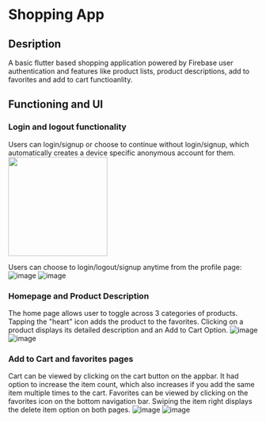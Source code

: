 # Shopping App

## Desription
A basic flutter based shopping application powered by Firebase user authentication and features like product lists, product descriptions, add to favorites and add to cart functioanlity.

## Functioning and UI
### Login and logout functionality
Users can login/signup or choose to continue without login/signup, which automatically creates a device specific anonymous account for them.
<img src="https://github.com/Anika-2048/Flutter-Shopping-App/assets/128902230/aaaa997d-9c16-4f9a-a3c1-d9290feea1e2" height="200">

Users can choose to login/logout/signup anytime from the profile page:
![image](https://github.com/Anika-2048/Flutter-Shopping-App/assets/128902230/a1fcd313-739d-4e2a-9ace-34ed15812b92) ![image](https://github.com/Anika-2048/Flutter-Shopping-App/assets/128902230/7bf23363-3601-4d9f-bf30-88174001eb4e)

### Homepage and Product Description
The home page allows user to toggle across 3 categories of products. Tapping the "heart" icon adds the product to the favorites. Clicking on a product displays its detailed description and an Add to Cart Option.
![image](https://github.com/Anika-2048/Flutter-Shopping-App/assets/128902230/cb3c1e35-3d9e-4e4a-8e43-add0551ce8e1)  ![image](https://github.com/Anika-2048/Flutter-Shopping-App/assets/128902230/8b0d9864-38d0-47fb-ac73-81db5b780dee)

### Add to Cart and favorites pages
Cart can be viewed by clicking on the cart button on the appbar. It had option to increase the item count, which also increases if you add the same item multiple times to the cart. Favorites can be viewed by clicking on the favorites icon on the bottom navigation bar. Swiping the item right displays the delete item option on both pages.
![image](https://github.com/Anika-2048/Flutter-Shopping-App/assets/128902230/53ca4913-6914-4420-985e-fbf84f4b7bbf) ![image](https://github.com/Anika-2048/Flutter-Shopping-App/assets/128902230/37af0a60-efb8-4d32-ab8a-3f567bf40118)






